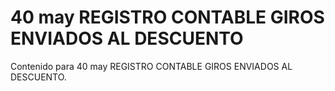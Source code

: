 # 40 may  REGISTRO CONTABLE GIROS ENVIADOS AL DESCUENTO

Contenido para 40 may  REGISTRO CONTABLE GIROS ENVIADOS AL DESCUENTO.